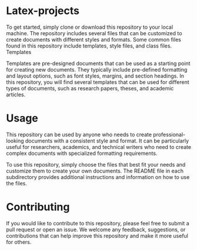 # Latex-projects


To get started, simply clone or download this repository to your local machine. The repository includes several files that can be customized to create documents with different styles and formats. Some common files found in this repository include templates, style files, and class files.
Templates

Templates are pre-designed documents that can be used as a starting point for creating new documents. They typically include pre-defined formatting and layout options, such as font styles, margins, and section headings. In this repository, you will find several templates that can be used for different types of documents, such as research papers, theses, and academic articles.

# Usage

This repository can be used by anyone who needs to create professional-looking documents with a consistent style and format. It can be particularly useful for researchers, academics, and technical writers who need to create complex documents with specialized formatting requirements.

To use this repository, simply choose the files that best fit your needs and customize them to create your own documents. The README file in each subdirectory provides additional instructions and information on how to use the files.

# Contributing

If you would like to contribute to this repository, please feel free to submit a pull request or open an issue. We welcome any feedback, suggestions, or contributions that can help improve this repository and make it more useful for others.
